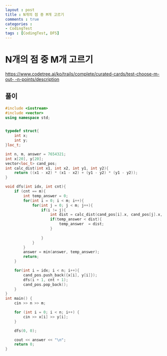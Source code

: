 ```yaml
---
layout : post
title : N개의 점 중 M개 고르기
comments : true
categories : 
- CodingTest
tags : [CodingTest, DFS]
---
```


# N개의 점 중 M개 고르기

[https://www.codetree.ai/ko/trails/complete/curated-cards/test-choose-m-out-    -n-points/description](https://www.codetree.ai/ko/trails/complete/curated-cards/test-choose-m-out-of-n-points/description)

## 풀이

```cpp
#include <iostream>
#include <vector>
using namespace std;


typedef struct{
    int x;
    int y;
}loc_t;

int n, m, answer = 7654321;
int x[20], y[20];
vector<loc_t> cand_pos;
int calc_dist(int x1, int x2, int y1, int y2){
    return ((x1 - x2) * (x1 - x2) + (y1 - y2) * (y1 - y2));
}

void dfs(int idx, int cnt){
    if (cnt == m){
        int temp_answer = 0; 
        for(int i = 0; i < m; i++){
            for(int j = 0; j < m; j++){
                if(i != j){
                    int dist = calc_dist(cand_pos[i].x, cand_pos[j].x, cand_pos[i].y, cand_pos[j].y);
                    if(temp_answer < dist){
                        temp_answer  = dist;
                    }
                    
                }
            }
        }
        answer = min(answer, temp_answer);
        return;
    }

    for(int i = idx; i < n; i++){
        cand_pos.push_back({x[i], y[i]});
        dfs(i + 1, cnt + 1);
        cand_pos.pop_back();
    }
}
int main() {
    cin >> n >> m;

    for (int i = 0; i < n; i++) {
        cin >> x[i] >> y[i];
    }

    dfs(0, 0);

    cout << answer << "\n";
    return 0;
}

```